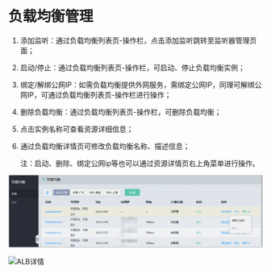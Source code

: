 # 负载均衡管理

1. 添加监听：通过负载均衡列表页-操作栏，点击添加监听跳转至监听器管理页面；

2. 启动/停止：通过负载均衡列表页-操作栏，可启动、停止负载均衡实例；

3. 绑定/解绑公网IP：如需负载均衡提供外网服务，需绑定公网IP，同理可解绑公网IP，可通过负载均衡列表页-操作栏进行操作；

4. 删除负载均衡：通过负载均衡列表页-操作栏，可删除负载均衡；

5. 点击实例名称可查看资源详细信息；

6. 通过负载均衡详情页可修改负载均衡名称、描述信息；

	注：启动、删除、绑定公网ip等也可以通过资源详情页右上角菜单进行操作。

![ALB列表页](https://github.com/jdcloudcom/cn/blob/master/image/Networking/ALB/ALB-020.png)

![ALB详情](https://github.com/jdcloudcom/cn/blob/master/image/Networking/ALB/ALB-021.png)

